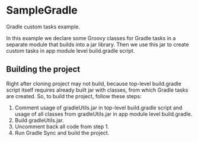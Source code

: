 # SampleGradle
Gradle custom tasks example.

In this example we declare some Groovy classes for Gradle tasks in a separate module that builds into a jar library. Then we use this jar to create custom tasks in app module level build.gradle script.

## Building the project
Right after cloning project may not build, because top-level build.gradle script itself requires already built jar with classes, from which Gradle tasks are created. So, to build the project, follow these steps:
1. Comment usage of gradleUtils.jar in top-level build.gradle script and usage of all classes from gradleUtils.jar in app module level build.gradle.
2. Build gradleUtils.jar.
3. Uncomment back all code from step 1.
4. Run Gradle Sync and build the project.
